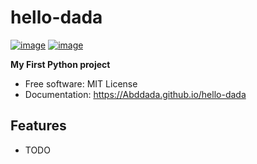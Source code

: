 # hello-dada


[![image](https://img.shields.io/pypi/v/hello-dada.svg)](https://pypi.python.org/pypi/hello-dada)
[![image](https://img.shields.io/conda/vn/conda-forge/hello-dada.svg)](https://anaconda.org/conda-forge/hello-dada)


**My First Python project**


-   Free software: MIT License
-   Documentation: https://Abddada.github.io/hello-dada
    

## Features

-   TODO
